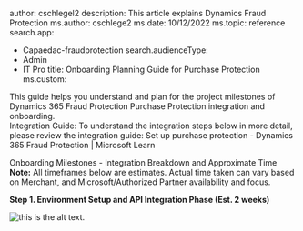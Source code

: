 author: cschlegel2
description: This article explains Dynamics Fraud Protection 
ms.author: cschlege2
ms.date: 10/12/2022
ms.topic: reference
search.app: 
  - Capaedac-fraudprotection
search.audienceType:
  - Admin
  - IT Pro
title: Onboarding Planning Guide for Purchase Protection
ms.custom:

This guide helps you understand and plan for the project milestones of Dynamics 365 Fraud Protection Purchase Protection integration and onboarding.  
Integration Guide: To understand the integration steps below in more detail, please review the integration guide:  Set up purchase protection - Dynamics 365 Fraud Protection | Microsoft Learn 

Onboarding Milestones - Integration Breakdown and Approximate Time 
**Note:** All timeframes below are estimates. Actual time taken can vary based on Merchant, and Microsoft/Authorized Partner availability and focus. 

**Step 1. Environment Setup and API Integration Phase (Est. 2 weeks)**  

![this is the alt text.](../images/Logo_DotNet.png)
